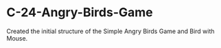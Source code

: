 # C-24-Angry-Birds-Game
Created the initial structure of the Simple Angry Birds Game and Bird with Mouse.
